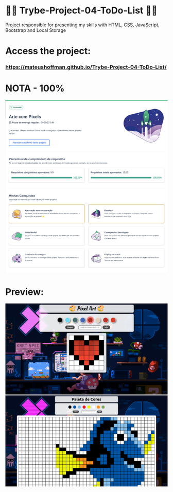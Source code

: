 # 💚💚 Trybe-Project-04-ToDo-List 💚💚

Project responsible for presenting my skills with HTML, CSS, JavaScript, Bootstrap and Local Storage

# Access the project:
### https://mateushoffman.github.io/Trybe-Project-04-ToDo-List/

# NOTA - 100%

<div align="center" margin="50px">
	<img src="img/2.png"/>
</div>

# Preview:

<div align="center" margin="50px">
	<img src="img/3.png"/>
</div>
<div align="center" margin="50px">
	<img src="img/1.png"/>
</div>
